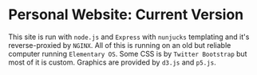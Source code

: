 # Personal Website: Current Version

This site is run with `node.js` and
`Express` with `nunjucks` templating and it's reverse-proxied by `NGINX`.
All of this is running on an old but reliable computer running `Elementary OS`.
Some CSS is by `Twitter Bootstrap` but most of it is custom. Graphics are
provided by `d3.js` and `p5.js`.

